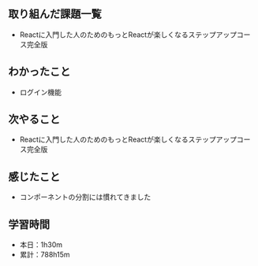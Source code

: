 ## 取り組んだ課題一覧
- Reactに入門した人のためのもっとReactが楽しくなるステップアップコース完全版
## わかったこと
- ログイン機能
## 次やること
- Reactに入門した人のためのもっとReactが楽しくなるステップアップコース完全版
## 感じたこと
- コンポーネントの分割には慣れてきました
## 学習時間
- 本日：1h30m
- 累計：788h15m
